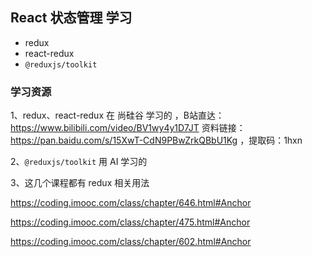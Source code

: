 ## React 状态管理 学习



- redux
- react-redux
- `@reduxjs/toolkit`







### 学习资源

1、redux、react-redux 在  尚硅谷 学习的 ，B站直达：https://www.bilibili.com/video/BV1wy4y1D7JT   资料链接：https://pan.baidu.com/s/15XwT-CdN9PBwZrkQBbU1Kg ，提取码：1hxn



2、`@reduxjs/toolkit` 用 AI 学习的



3、这几个课程都有 redux 相关用法

https://coding.imooc.com/class/chapter/646.html#Anchor 

https://coding.imooc.com/class/chapter/475.html#Anchor

https://coding.imooc.com/class/chapter/602.html#Anchor
